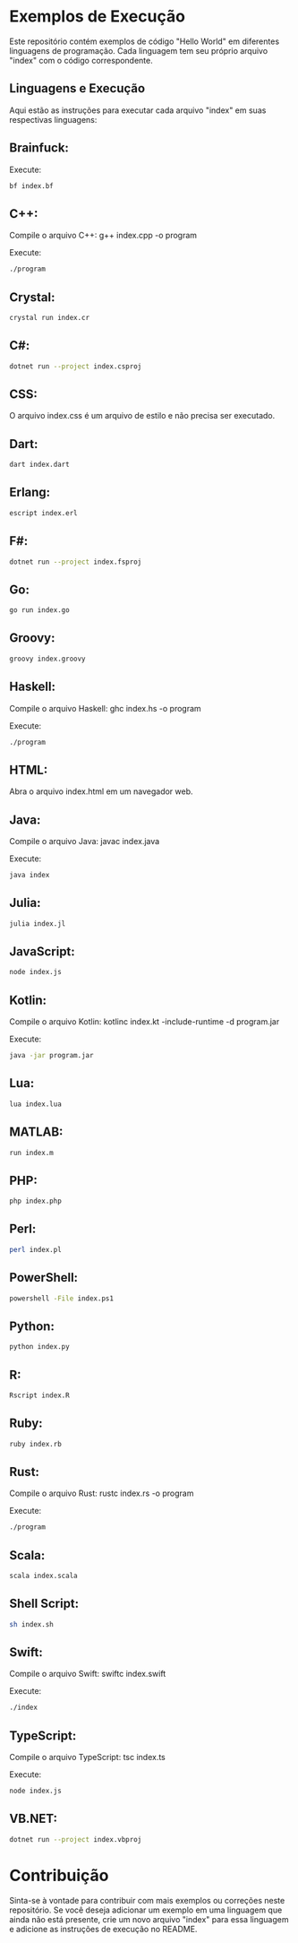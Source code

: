 # Exemplos de Execução

Este repositório contém exemplos de código "Hello World" em diferentes linguagens de programação. Cada linguagem tem seu próprio arquivo "index" com o código correspondente.

## Linguagens e Execução

Aqui estão as instruções para executar cada arquivo "index" em suas respectivas linguagens:

## Brainfuck:

Execute:
```bash
bf index.bf
```

## C++:

Compile o arquivo C++: g++ index.cpp -o program

Execute:

```bash
./program
```

## Crystal:

```bash
crystal run index.cr
```

## C#:

```bash
dotnet run --project index.csproj
```

## CSS:

O arquivo index.css é um arquivo de estilo e não precisa ser executado.

## Dart:

```bash
dart index.dart
```

## Erlang:

```bash
escript index.erl
```

## F#:

```bash
dotnet run --project index.fsproj
```

## Go:

```bash
go run index.go
```

## Groovy:

```bash
groovy index.groovy
```

## Haskell:

Compile o arquivo Haskell: ghc index.hs -o program

Execute:

```bash
./program
```

## HTML:

Abra o arquivo index.html em um navegador web.

## Java:

Compile o arquivo Java: javac index.java

Execute:
```bash
java index
```

## Julia:

```bash
julia index.jl
```

## JavaScript:

```bash
node index.js
```

## Kotlin:

Compile o arquivo Kotlin: kotlinc index.kt -include-runtime -d program.jar

Execute:

```bash
java -jar program.jar
```

## Lua:

```bash
lua index.lua
```

## MATLAB:

```bash
run index.m
```

## PHP:

```bash
php index.php
```

## Perl:

```bash
perl index.pl
```

## PowerShell:

```bash
powershell -File index.ps1
```

## Python:

```bash
python index.py
```

## R:

```bash
Rscript index.R
```

## Ruby:

```bash
ruby index.rb
```

## Rust:

Compile o arquivo Rust: rustc index.rs -o program

Execute:

```bash
./program
```

## Scala:

```bash
scala index.scala
```

## Shell Script:

```bash
sh index.sh
```

## Swift:

Compile o arquivo Swift: swiftc index.swift

Execute:

```bash
./index
```

## TypeScript:

Compile o arquivo TypeScript: tsc index.ts

Execute: 

```bash
node index.js
```

## VB.NET:

```bash
dotnet run --project index.vbproj
```

# Contribuição

Sinta-se à vontade para contribuir com mais exemplos ou correções neste repositório. Se você deseja adicionar um exemplo em uma linguagem que ainda não está presente, crie um novo arquivo "index" para essa linguagem e adicione as instruções de execução no README.
